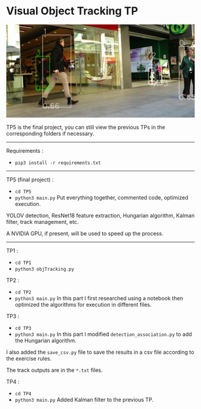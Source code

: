 # Visual Object Tracking TP



![img](img.png)


TP5 is the final project, you can still view the previous TPs in the corresponding folders if necessary.

---

Requirements :
- `pip3 install -r requirements.txt`

---

TP5 (final project) :
- `cd TP5`
- `python3 main.py`
Put everything together, commented code, optimized execution.

YOLOV detection, ResNet18 feature extraction, Hungarian algorithm, Kalman filter, track management, etc.

A NVIDIA GPU, if present, will be used to speed up the process.

---

TP1 :
- `cd TP1`
- `python3 objTracking.py`

TP2 :
- `cd TP2`
- `python3 main.py`
In this part I first researched using a notebook then optimized the algorithms for execution in different files.

TP3 :
- `cd TP3`
- `python3 main.py`
In this part I modified `detection_association.py` to add the Hungarian algorithm.

I also added the `save_csv.py` file to save the results in a csv file according to the exercise rules.

The track outputs are in the `*.txt` files.

TP4 :
- `cd TP4`
- `python3 main.py`
Added Kalman filter to the previous TP.